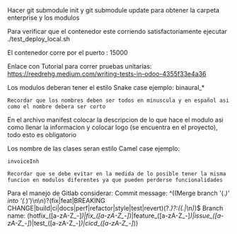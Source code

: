 Hacer git submodule init y git submodule update para obtener la carpeta enterprise y los modulos

Para verificar que el contenedor este corriendo satisfactoriamente ejecutar ./test_deploy_local.sh

El contenedor corre por el puerto : 15000

Enlace con Tutorial para correr pruebas unitarias: https://reedrehg.medium.com/writing-tests-in-odoo-4355f33e4a36

Los modulos deberan tener el estilo Snake case ejemplo:
    binaural_*

    Recordar que los nombres deben ser todos en minuscula y en español asi como el nombre debera ser corto

En el archivo manifest colocar la descripcion de lo que hace el modulo asi como llenar la informacion y colocar logo (se encuentra en el proyecto), todo esto es obligatorio

Los nombre de las clases seran estilo Camel case ejemplo:

    invoiceInh

    Recordar que se debe evitar en la medida de lo posible tener la misma funcion en modulos diferentes ya que pueden perderse funcionalidades

Para el manejo de Gitlab considerar:
Commit message: ^((Merge branch '(.*)' into '(.*)')\n\n)?(fix|feat|BREAKING CHANGE|build|ci|docs|perf|refactor|style|test|revert)\(?.*\)?:((.|\n)*)$ 
Branch name: (hotfix_([a-zA-Z_-]*)|fix_([a-zA-Z_-]*)|feature_([a-zA-Z_-]*)|issue_([a-zA-Z_-]*)|test_([a-zA-Z_-]*)|cicd_([a-zA-Z_-]*))